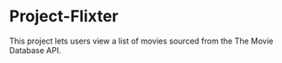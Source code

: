 # Project-Flixter
This project lets users view a list of movies sourced from the The Movie Database API.
